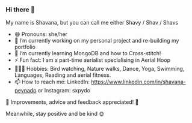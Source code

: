 ### Hi there 👋 
My name is Shavana, but you can call me either Shavy / Shav / Shavs
- 😄 Pronouns: she/her
- 🔭 I’m currently working on my personal project and re-building my portfolio
- 🌱 I’m currently learning MongoDB and how to Cross-stitch!
- ⚡ Fun fact: I am a part-time aerialist specialising in Aerial Hoop
- 👩🏾‍💻 Hobbies: Bird watching, Nature walks, Dance, Yoga, Swimming, Languages, Reading and aerial fitness.
- 📫 How to reach me: LinkedIn: https://www.linkedin.com/in/shavana-peynado or Instagram: sxpydo

🔨 Improvements, advice and feedback appreciated! 🔨

Meanwhile, stay positive and be kind 🌞

<!--
**sxpydo/sxpydo** is a ✨ _special_ ✨ repository because its `README.md` (this file) appears on your GitHub profile.

Here are some ideas to get you started:

- 🔭 I’m currently working on ...
- 🌱 I’m currently learning ...
- 👯 I’m looking to collaborate on ...
- 🤔 I’m looking for help with ...
- 💬 Ask me about ...
- 📫 How to reach me: ...
- 😄 Pronouns: ...
- ⚡ Fun fact: ...
-->
